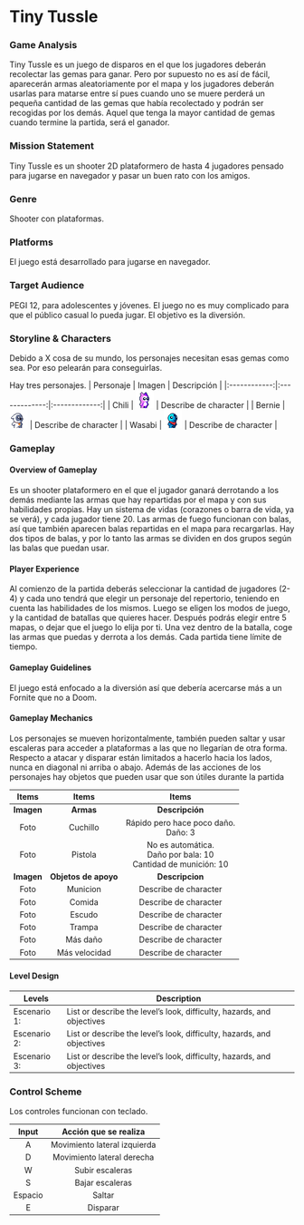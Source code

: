 # Tiny Tussle

### Game Analysis
Tiny Tussle es un juego de disparos en el que los jugadores deberán recolectar las gemas para ganar. Pero por supuesto no es así de fácil, aparecerán armas aleatoriamente por el mapa y los jugadores deberán usarlas para matarse entre sí pues cuando uno se muere perderá un pequeña cantidad de las gemas que había recolectado y podrán ser recogidas por los demás. Aquel que tenga la mayor cantidad de gemas cuando termine la partida, será el ganador.

### Mission Statement
Tiny Tussle es un shooter 2D plataformero de hasta 4 jugadores pensado para jugarse en navegador y pasar un buen rato con los amigos.

### Genre
Shooter con plataformas.

### Platforms
El juego está desarrollado para jugarse en navegador.

### Target Audience
PEGI 12, para adolescentes y jóvenes. El juego no es muy complicado para que el público casual lo pueda jugar. El objetivo es la diversión.

### Storyline & Characters
Debido a X cosa de su mundo, los personajes necesitan esas gemas como sea. Por eso pelearán para conseguirlas.

Hay tres personajes.
| Personaje | Imagen | Descripción | 
|:------------:|:-------------:|:-------------:|
| Chili | ![Chili!](/images/Pink_Monster.png) | Describe de character |
| Bernie |  ![Bernie!](/images/Owlet_Monster.png) | Describe de character | 
| Wasabi |  ![Wasabi!](/images/Dude_Monster.png) | Describe de character | 

### Gameplay

#### Overview of Gameplay
Es un shooter plataformero en el que el jugador ganará derrotando a los demás mediante las armas que hay repartidas por el mapa y con sus habilidades propias. Hay un sistema de vidas (corazones o barra de vida, ya se verá), y cada jugador tiene 20. 
Las armas de fuego funcionan con balas, así que también aparecen balas repartidas en el mapa para recargarlas. Hay dos tipos de balas, y por lo tanto las armas se dividen en dos grupos según las balas que puedan usar.


#### Player Experience
Al comienzo de la partida deberás seleccionar la cantidad de jugadores (2-4) y cada uno tendrá que elegir un personaje del repertorio, teniendo en cuenta las habilidades de los mismos. Luego se eligen los modos de juego, y la cantidad de batallas que quieres hacer. Después podrás elegir entre 5 mapas, o dejar que el juego lo elija por ti. Una vez dentro de la batalla, coge las armas que puedas y derrota a los demás.
Cada partida tiene límite de tiempo.


#### Gameplay Guidelines
El juego está enfocado a la diversión así que debería acercarse más a un Fornite que no a Doom. 

#### Gameplay Mechanics
Los personajes se mueven horizontalmente, también pueden saltar y usar escaleras para acceder a plataformas a las que no llegarían de otra forma. Respecto a atacar y disparar están limitados a hacerlo hacia los lados, nunca en diagonal ni arriba o abajo.
Además de las acciones de los personajes hay objetos que pueden usar que son útiles durante la partida

| Items | Items | Items | 
|:------------:|:-------------:|:-------------:|
| <strong>Imagen</strong>| <strong>Armas</strong> | <strong>Descripción</strong> |
| Foto |  Cuchillo | Rápido pero  hace poco daño.<br> Daño: 3 | 
| Foto | Pistola |No es automática.<br> Daño por bala: 10 <br>Cantidad de munición: 10 | 
| <strong>Imagen<strong/> |<strong>Objetos de apoyo</strong> | <strong>Descripcion</strong> |
| Foto |  Municion | Describe de character | 
| Foto |  Comida | Describe de character | 
| Foto | Escudo | Describe de character |
| Foto | Trampa | Describe de character | 
| Foto |  Más daño | Describe de character |
| Foto | Más velocidad | Describe de character |



#### Level Design
| Levels | Description |
|------------|-------------|
| Escenario 1: | List or describe the level’s look, difficulty, hazards, and objectives | 
| Escenario 2: | List or describe the level’s look, difficulty, hazards, and objectives | 
| Escenario 3: | List or describe the level’s look, difficulty, hazards, and objectives | 

### Control Scheme
Los controles funcionan con teclado.

|Input|Acción que se realiza|
|:---:|:-------------------:|
|A|Movimiento lateral izquierda|
|D|Movimiento lateral derecha|
|W|Subir escaleras|
|S|Bajar escaleras|
|Espacio|Saltar|
|E|Disparar|



